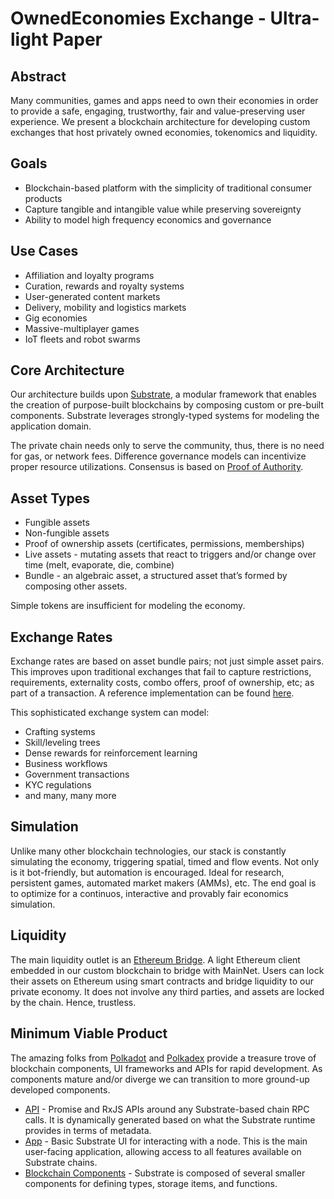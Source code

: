 # OwnedEconomies Exchange - Ultra-light Paper

## Abstract
Many communities, games and apps need to own their economies in order to provide a safe, engaging, trustworthy, fair and value-preserving user experience. We present a blockchain architecture for developing custom exchanges that host privately owned economies, tokenomics and liquidity.

## Goals
- Blockchain-based platform with the simplicity of traditional consumer products
- Capture tangible and intangible value while preserving sovereignty
- Ability to model high frequency economics and governance

## Use Cases
- Affiliation and loyalty programs
- Curation, rewards and royalty systems
- User-generated content markets
- Delivery, mobility and logistics markets
- Gig economies
- Massive-multiplayer games
- IoT fleets and robot swarms

## Core Architecture
Our architecture builds upon [Substrate](https://substrate.dev/), a modular framework that enables the creation of purpose-built blockchains by composing custom or pre-built components. Substrate leverages strongly-typed systems for modeling the application domain.
 
The private chain needs only to serve the community, thus, there is no need for gas, or network fees. Difference governance models can incentivize proper resource utilizations. Consensus is based on [Proof of Authority](https://academy.binance.com/en/articles/proof-of-authority-explained).

## Asset Types
- Fungible assets
- Non-fungible assets
- Proof of ownership assets (certificates, permissions, memberships)
- Live assets - mutating assets that react to triggers and/or change over time (melt, evaporate, die, combine)
- Bundle - an algebraic asset, a structured asset that’s formed by composing other assets.
 
Simple tokens are insufficient for modeling the economy.
 
## Exchange Rates
Exchange rates are based on asset bundle pairs; not just simple asset pairs. This improves upon traditional exchanges that fail to capture restrictions, requirements, externality costs, combo offers, proof of ownership, etc; as part of a transaction. A reference implementation can be found [here](https://github.com/Simbotic/smartcontract-multiagent/blob/master/src/account.rs).
 
This sophisticated exchange system can model:
- Crafting systems
- Skill/leveling trees
- Dense rewards for reinforcement learning
- Business workflows
- Government transactions
- KYC regulations
- and many, many more
 
## Simulation
Unlike many other blockchain technologies, our stack is constantly simulating the economy, triggering spatial, timed and flow events. Not only is it bot-friendly, but automation is encouraged. Ideal for research, persistent games, automated market makers (AMMs), etc. The end goal is to optimize for a continuos, interactive and provably fair economics simulation.
 
## Liquidity
The main liquidity outlet is an [Ethereum Bridge](https://github.com/Snowfork/polkadot-ethereum). A light Ethereum client embedded in our custom blockchain to bridge with MainNet. Users can lock their assets on Ethereum using smart contracts and bridge liquidity to our private economy. It does not involve any third parties, and assets are locked by the chain. Hence, trustless.
 
## Minimum Viable Product
The amazing folks from [Polkadot](https://polkadot.network/) and [Polkadex](https://www.polkadex.trade/) provide a treasure trove of blockchain components, UI frameworks and APIs for rapid development. As components mature and/or diverge we can transition to more ground-up developed components.

- [API](https://github.com/polkadot-js/api) - Promise and RxJS APIs around any Substrate-based chain RPC calls. It is dynamically generated based on what the Substrate runtime provides in terms of metadata.
- [App](https://github.com/polkadot-js/apps) - Basic Substrate UI for interacting with a node. This is the main user-facing application, allowing access to all features available on Substrate chains.
- [Blockchain Components](https://substrate.dev/docs/en/knowledgebase/runtime/frame) - Substrate is composed of several smaller components for defining types, storage items, and functions.
